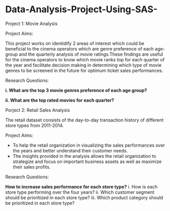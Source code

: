 # Data-Analysis-Project-Using-SAS-

Project 1: Movie Analysis

Project Aims: 

This project works on identidify 2 areas of interest which could be beneficial to the cinema operators which are genre preference of each age-group and the quarterly analysis of movie ratings.These findings are useful for the cinema operators to know which movie ranks top for each quarter of the year and facilitate decision making in determining which type of movie genres to be screened in the future for optimum ticket sales performances.

Research Questions:

**i. What are the top 3 movie genres preference of each age group?**

**ii. What are the top rated movies for each quarter?**



Porject 2: Retail Sales Analysis

The retail dataset consists of the day-to-day transaction history of different store types from 2011-2014.

Project Aims:

- To help the retail organization in visualizing the sales performances over the years and better understand their customer 
needs. 
- The insights provided in the analysis allows the retail organization to strategize and focus on important business 
assets as well as maximize their sales profits.

Research Questions: 

**How to increase sales performance for each store type?**
i.  How is each store type performing over the four years?
ii. Which customer segment should be prioritized in each store type?
iii. Which product category should be prioritized in each store type?
